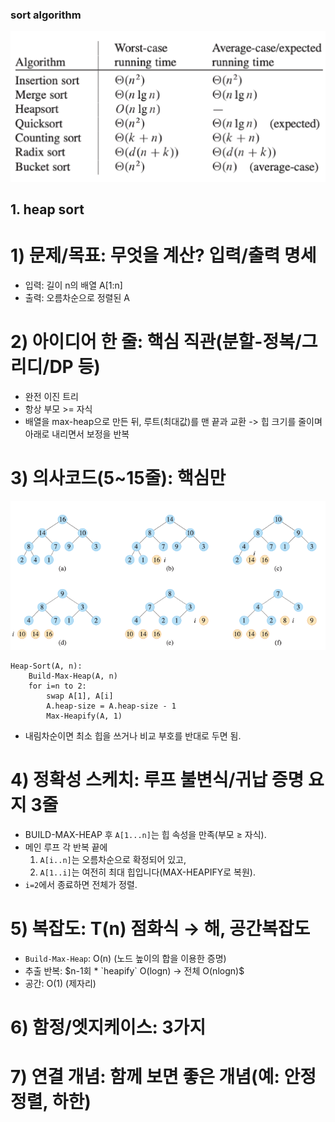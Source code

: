 ### sort algorithm

![algorithm running time](image.png)

## 1. heap sort

# 1) 문제/목표: 무엇을 계산? 입력/출력 명세

- 입력: 길이 n의 배열 A[1:n]
- 출력: 오름차순으로 정렬된 A

# 2) 아이디어 한 줄: 핵심 직관(분할-정복/그리디/DP 등)

- 완전 이진 트리
- 항상 부모 >= 자식
- 배열을 max-heap으로 만든 뒤, 루트(최대값)를 맨 끝과 교환 -> 힙 크기를 줄이며 아래로 내리면서 보정을 반복

# 3) 의사코드(5~15줄): 핵심만

![heap-sort](image-heap_sort.png)

```
Heap-Sort(A, n):
    Build-Max-Heap(A, n)
    for i=n to 2:
        swap A[1], A[i]
        A.heap-size = A.heap-size - 1
        Max-Heapify(A, 1)
```

- 내림차순이면 최소 힙을 쓰거나 비교 부호를 반대로 두면 됨.

# 4) 정확성 스케치: 루프 불변식/귀납 증명 요지 3줄

- BUILD-MAX-HEAP 후 `A[1...n]`는 힙 속성을 만족(부모 ≥ 자식).
- 메인 루프 각 반복 끝에
  1. `A[i..n]`는 오름차순으로 확정되어 있고,
  2. `A[1..i]`는 여전히 최대 힙입니다(MAX-HEAPIFY로 복원).
- `i=2`에서 종료하면 전체가 정렬.

# 5) 복잡도: T(n) 점화식 → 해, 공간복잡도

- `Build-Max-Heap`: O(n) (노드 높이의 합을 이용한 증명)
- 추출 반복: $n-1회 * `heapify` O(logn) -> 전체 O(nlogn)$
- 공간: O(1) (제자리)

# 6) 함정/엣지케이스: 3가지

# 7) 연결 개념: 함께 보면 좋은 개념(예: 안정정렬, 하한)
